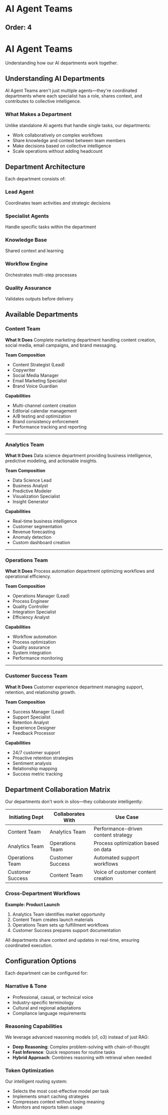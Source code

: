 # AI Agent Teams

Order: 4
---

# AI Agent Teams

Understanding how our AI departments work together.

## Understanding AI Departments

AI Agent Teams aren't just multiple agents—they're coordinated departments where each specialist has a role, shares context, and contributes to collective intelligence.

### What Makes a Department

Unlike standalone AI agents that handle single tasks, our departments:
- Work collaboratively on complex workflows
- Share knowledge and context between team members
- Make decisions based on collective intelligence
- Scale operations without adding headcount

## Department Architecture

Each department consists of:

### Lead Agent
Coordinates team activities and strategic decisions

### Specialist Agents
Handle specific tasks within the department

### Knowledge Base
Shared context and learning

### Workflow Engine
Orchestrates multi-step processes

### Quality Assurance
Validates outputs before delivery

## Available Departments

### Content Team

**What It Does**
Complete marketing department handling content creation, social media, email campaigns, and brand messaging.

**Team Composition**
- Content Strategist (Lead)
- Copywriter
- Social Media Manager
- Email Marketing Specialist
- Brand Voice Guardian

**Capabilities**
- Multi-channel content creation
- Editorial calendar management
- A/B testing and optimization
- Brand consistency enforcement
- Performance tracking and reporting

---

### Analytics Team

**What It Does**
Data science department providing business intelligence, predictive modeling, and actionable insights.

**Team Composition**
- Data Science Lead
- Business Analyst
- Predictive Modeler
- Visualization Specialist
- Insight Generator

**Capabilities**
- Real-time business intelligence
- Customer segmentation
- Revenue forecasting
- Anomaly detection
- Custom dashboard creation

---

### Operations Team

**What It Does**
Process automation department optimizing workflows and operational efficiency.

**Team Composition**
- Operations Manager (Lead)
- Process Engineer
- Quality Controller
- Integration Specialist
- Efficiency Analyst

**Capabilities**
- Workflow automation
- Process optimization
- Quality assurance
- System integration
- Performance monitoring

---

### Customer Success Team

**What It Does**
Customer experience department managing support, retention, and relationship growth.

**Team Composition**
- Success Manager (Lead)
- Support Specialist
- Retention Analyst
- Experience Designer
- Feedback Processor

**Capabilities**
- 24/7 customer support
- Proactive retention strategies
- Sentiment analysis
- Relationship mapping
- Success metric tracking

## Department Collaboration Matrix

Our departments don't work in silos—they collaborate intelligently:

| Initiating Dept | Collaborates With | Use Case |
|----------------|-------------------|----------|
| Content Team | Analytics Team | Performance-driven content strategy |
| Analytics Team | Operations Team | Process optimization based on data |
| Operations Team | Customer Success | Automated support workflows |
| Customer Success | Content Team | Voice of customer content creation |

### Cross-Department Workflows

**Example: Product Launch**
1. Analytics Team identifies market opportunity
2. Content Team creates launch materials
3. Operations Team sets up fulfillment workflows
4. Customer Success prepares support documentation

All departments share context and updates in real-time, ensuring coordinated execution.

## Configuration Options

Each department can be configured for:

### Narrative & Tone
- Professional, casual, or technical voice
- Industry-specific terminology
- Cultural and regional adaptations
- Compliance language requirements

### Reasoning Capabilities
We leverage advanced reasoning models (o1, o3) instead of just RAG:
- **Deep Reasoning**: Complex problem-solving with chain-of-thought
- **Fast Inference**: Quick responses for routine tasks
- **Hybrid Approach**: Combines reasoning with retrieval when needed

### Token Optimization
Our intelligent routing system:
- Selects the most cost-effective model per task
- Implements smart caching strategies
- Compresses context without losing meaning
- Monitors and reports token usage